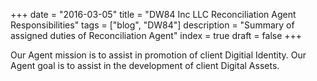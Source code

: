 +++
date = "2016-03-05"
title = "DW84 Inc LLC Reconciliation Agent Responsibilities"
tags = ["blog", "DW84"]
description = "Summary of assigned duties of Reconciliation Agent"
index = true
draft = false
+++

Our Agent mission is to assist in promotion of client Digitial Identity.
Our Agent goal is to assist in the development of client Digital Assets.